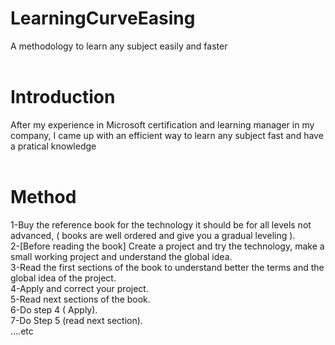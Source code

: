 # LearningCurveEasing
A methodology to learn any subject easily and faster<br/>
<br/>
# Introduction
After my experience in Microsoft certification and learning manager in my company, I came up with an efficient way to learn any subject fast and have a pratical knowledge<br/>
 <br/>
# Method
1-Buy the reference book for the technology it should be for all levels not advanced, ( books are well ordered and give you a gradual leveling ).<br/>
2-[Before reading the book] Create a project and try the technology, make a small working project and understand the global idea.<br/>
3-Read the first sections of the book to understand better the terms and the global idea of the project.<br/>
4-Apply and correct your project.<br/>
5-Read next sections of the book.<br/>
6-Do step 4 ( Apply).<br/>
7-Do Step 5 (read next section).<br/>
....etc<br/>
